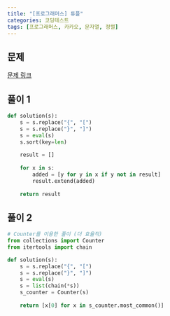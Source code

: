 ```yaml
---
title: "[프로그래머스] 튜플"
categories: 코딩테스트
tags: [프로그래머스, 카카오, 문자열, 정렬]
---
```


## 문제

[문제 링크](https://programmers.co.kr/learn/courses/30/lessons/64065)

## 풀이 1

```python
def solution(s):
    s = s.replace("{", "[")
    s = s.replace("}", "]")
    s = eval(s)
    s.sort(key=len)
    
    result = []
    
    for x in s:
        added = [y for y in x if y not in result]
        result.extend(added)
    
    return result
```

## 풀이 2

```python
# Counter를 이용한 풀이 (더 효율적)
from collections import Counter
from itertools import chain

def solution(s):
    s = s.replace("{", "[")
    s = s.replace("}", "]")
    s = eval(s)
    s = list(chain(*s))
    s_counter = Counter(s)
    
    return [x[0] for x in s_counter.most_common()]
```